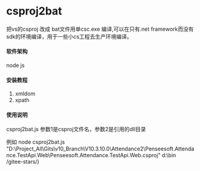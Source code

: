 # csproj2bat

#### 
把vs的csproj 改成 bat文件用单csc.exe 编译,可以在只有.net framework而没有sdk的环境编译，用于一些小cs工程去生产环境编译。

#### 软件架构
node js


#### 安装教程

1. xmldom
2. xpath

#### 使用说明

csproj2bat.js  参数1是csproj文件名，参数2是引用的dll目录

例如
node csproj2bat.js "D:\Project_All\Gits\v10_Branch\V10.3.10.0\Attendance2\Penseesoft.Attendance.TestApi.Web\Penseesoft.Attendance.TestApi.Web.csproj" d:\bin\
/gitee-stars/)